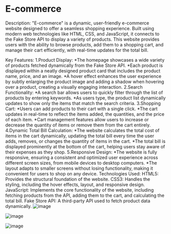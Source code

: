# E-commerce
Description:
"E-commerce" is a dynamic, user-friendly e-commerce website designed to offer a seamless shopping experience. Built using modern web technologies like HTML, CSS, and JavaScript, it connects to the Fake Store API to display a variety of products. This website provides users with the ability to browse products, add them to a shopping cart, and manage their cart efficiently, with real-time updates for the total bill.

Key Features:
1.Product Display:
  *The homepage showcases a wide variety of products fetched dynamically from the Fake Store API.
  *Each product is displayed within a neatly designed product card that includes the product name, price, and an image.
  *A hover effect enhances the user experience by subtly enlarging the product image and adding a shadow when hovering over a product, creating a visually engaging interaction.
2.Search Functionality:
  *A search bar allows users to quickly filter through the list of products by entering keywords.
  *As users type, the product list dynamically updates to show only the items that match the search criteria.
3.Shopping Cart:
  *Users can add products to their cart with a single click.
  *The cart updates in real-time to reflect the items added, the quantities, and the price of each item.
  *Cart management features allow users to increase or decrease the quantity of items or remove them from the cart entirely.
4.Dynamic Total Bill Calculation:
  *The website calculates the total cost of items in the cart dynamically, updating the total bill every time the user adds, removes, or changes the quantity of items in the cart.
  *The total bill is displayed prominently at the bottom of the cart, helping users stay aware of their expenses as they shop.
5.Responsive Design:
  *The website is fully responsive, ensuring a consistent and optimized user experience across different screen sizes, from mobile devices to desktop computers.
  *The layout adapts to smaller screens without losing functionality, making it convenient for users to shop on any device.
Technologies Used:
HTML5: Provides the structural foundation of the website.
CSS3: Handles the styling, including the hover effects, layout, and responsive design.
JavaScript: Implements the core functionality of the website, including fetching products from the API, adding them to the cart, and calculating the total bill.
Fake Store API: A third-party API used to fetch product data dynamically.
![image](https://github.com/user-attachments/assets/42ed6a74-0df3-4e1a-bc9b-6ff237e67693)

![image](https://github.com/user-attachments/assets/700cdeb5-7bc8-4736-8e05-cbb87d943362)

![image](https://github.com/user-attachments/assets/5768b23c-a9b2-4bf0-a13e-5e45e32878b5)



